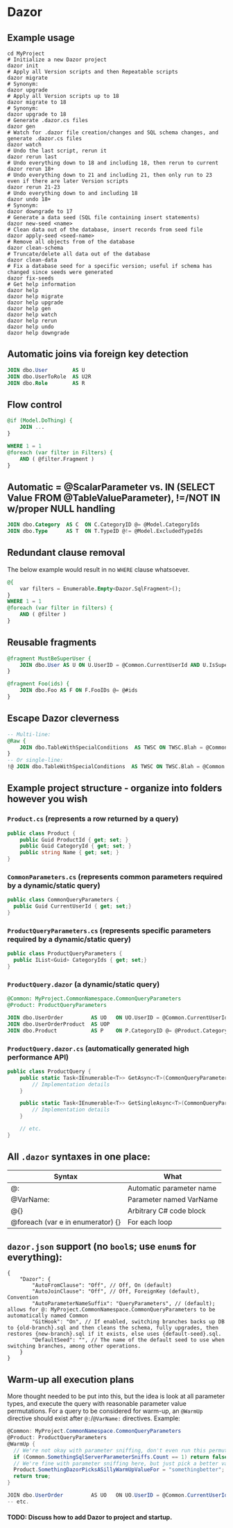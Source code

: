 # Dazor

## Example usage
```shell
cd MyProject
# Initialize a new Dazor project
dazor init
# Apply all Version scripts and then Repeatable scripts
dazor migrate
# Synonym:
dazor upgrade
# Apply all Version scripts up to 18
dazor migrate to 18
# Synonym:
dazor upgrade to 18
# Generate .dazor.cs files
dazor gen
# Watch for .dazor file creation/changes and SQL schema changes, and generate .dazor.cs files
dazor watch
# Undo the last script, rerun it
dazor rerun last
# Undo everything down to 18 and including 18, then rerun to current
dazor rerun 18+
# Undo everything down to 21 and including 21, then only run to 23 even if there are later Version scripts
dazor rerun 21-23
# Undo everything down to and including 18
dazor undo 18+
# Synonym:
dazor downgrade to 17
# Generate a data seed (SQL file containing insert statements)
dazor new-seed <name>
# Clean data out of the database, insert records from seed file
dazor apply-seed <seed-name>
# Remove all objects from of the database
dazor clean-schema
# Truncate/delete all data out of the database
dazor clean-data
# Fix a database seed for a specific version; useful if schema has changed since seeds were generated
dazor fix-seeds
# Get help information
dazor help
dazor help migrate
dazor help upgrade
dazor help gen
dazor help watch
dazor help rerun
dazor help undo
dazor help downgrade
```

## Automatic joins via foreign key detection
```sql
JOIN dbo.User        AS U
JOIN dbo.UserToRole  AS U2R
JOIN dbo.Role        AS R
```

## Flow control
```sql
@if (Model.DoThing) {
    JOIN ...
}

WHERE 1 = 1
@foreach (var filter in Filters) {
    AND ( @filter.Fragment )
}
```

## Automatic = @ScalarParameter vs. IN (SELECT Value FROM @TableValueParameter), !=/NOT IN w/proper NULL handling
```sql
JOIN dbo.Category  AS C  ON C.CategoryID @= @Model.CategoryIds
JOIN dbo.Type      AS T  ON T.TypeID @!= @Model.ExcludedTypeIds
```

## Redundant clause removal
The below example would result in no `WHERE` clause whatsoever.
```sql
@{
    var filters = Enumerable.Empty<Dazor.SqlFragment>();
}
WHERE 1 = 1
@foreach (var filter in filters) {
    AND ( @filter )
}
```

## Reusable fragments
```sql
@fragment MustBeSuperUser {
    JOIN dbo.User AS U ON U.UserID = @Common.CurrentUserId AND U.IsSuperUser = 1
}

@fragment Foo(ids) {
    JOIN dbo.Foo AS F ON F.FooIDs @= @#ids
}
```

## Escape Dazor cleverness
```sql
-- Multi-line:
@Raw {
    JOIN dbo.TableWithSpecialConditions  AS TWSC ON TWSC.Blah = @Common.Blah
}
-- Or single-line:
!@ JOIN dbo.TableWithSpecialConditions  AS TWSC ON TWSC.Blah = @Common.Blah
```


## Example project structure - organize into folders however you wish
### `Product.cs` (represents a row returned by a query)
```cs
public class Product {
    public Guid ProductId { get; set; }
    public Guid CategoryId { get; set; }
    public string Name { get; set; }
}
```
### `CommonParameters.cs` (represents common parameters required by a dynamic/static query)
```cs
public class CommonQueryParameters {
  public Guid CurrentUserId { get; set;}
}
```
### `ProductQueryParameters.cs` (represents specific parameters required by a dynamic/static query)
```cs
public class ProductQueryParameters {
  public IList<Guid> CategoryIds { get; set;}
}
```
### `ProductQuery.dazor` (a dynamic/static query)
```sql
@Common: MyProject.CommonNamespace.CommonQueryParameters
@Product: ProductQueryParameters

JOIN dbo.UserOrder         AS UO   ON UO.UserID = @Common.CurrentUserId
JOIN dbo.UserOrderProduct  AS UOP
JOIN dbo.Product           AS P    ON P.CategoryID @= @Product.CategoryIds
```
### `ProductQuery.dazor.cs` (automatically generated high performance API)
```cs
public class ProductQuery {
    public static Task<IEnumerable<T>> GetAsync<T>(CommonQueryParameters commonQueryParameters, ProductQueryParameters productQueryParameters) {
        // Implementation details
    }

    public static Task<IEnumerable<T>> GetSingleAsync<T>(CommonQueryParameters commonQueryParameters, ProductQueryParameters productQueryParameters) {
        // Implementation details
    }

    // etc.
}
```

## All `.dazor` syntaxes in one place:
| Syntax                            | What                     |
|-----------------------------------|--------------------------|
| @:                                | Automatic parameter name |
| @VarName:                         | Parameter named VarName  |
| @{}                               | Arbitrary C# code block  |
| @foreach (var e in enumerator) {} | For each loop            |

## `dazor.json` support (no `bool`s; use `enum`s for everything):
```json5
{
    "Dazor": {
        "AutoFromClause": "Off", // Off, On (default)
        "AutoJoinClause": "Off", // Off, ForeignKey (default), Convention
        "AutoParameterNameSuffix": "QueryParameters", // (default); allows for @: MyProject.CommonNamespace.CommonQueryParameters to be automatically named Common
        "GitHook": "On", // If enabled, switching branches backs up DB to {old-branch}.sql and then cleans the schema, fully upgrades, then restores {new-branch}.sql if it exists, else uses {default-seed}.sql.
        "DefaultSeed": "", // The name of the default seed to use when switching branches, among other operations.
    }
}
```

## Warm-up all execution plans
More thought needed to be put into this, but the idea is look at all parameter types,
and execute the query with reasonable parameter value permutations. For a query to be
considered for warm-up, an `@WarmUp` directive should exist after `@:`/`@VarName:` directives.
Example:
```cs
@Common: MyProject.CommonNamespace.CommonQueryParameters
@Product: ProductQueryParameters
@WarmUp {
  // We're not okay with parameter sniffing, don't even run this permutation.
  if (Common.SomethingSqlServerParameterSniffs.Count == 1) return false;
  // We're fine with parameter sniffing here, but just pick a better value.
  Product.SomethingDazorPicksASillyWarmUpValueFor = "somethingbetter";
  return true;
}

JOIN dbo.UserOrder         AS UO   ON UO.UserID = @Common.CurrentUserId
-- etc.
```
#### TODO: Discuss how to add Dazor to project and startup.